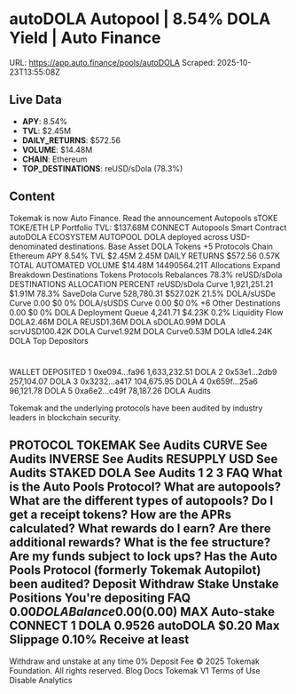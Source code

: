 # autoDOLA Autopool | 8.54% DOLA Yield | Auto Finance

URL: https://app.auto.finance/pools/autoDOLA
Scraped: 2025-10-23T13:55:08Z

## Live Data

- **APY**: 8.54%
- **TVL**: $2.45M
- **DAILY_RETURNS**: $572.56
- **VOLUME**: $14.48M
- **CHAIN**: Ethereum
- **TOP_DESTINATIONS**: reUSD/sDola (78.3%)

## Content

Tokemak is now Auto Finance.
Read the announcement
Autopools
sTOKE
TOKE/ETH
LP
Portfolio
TVL:
$137.68M
CONNECT
Autopools
Smart Contract
autoDOLA
ECOSYSTEM AUTOPOOL
DOLA deployed across USD-denominated destinations.
Base Asset
DOLA
Tokens
+5
Protocols
Chain
Ethereum
APY
8.54%
TVL
$2.45M
2.45M
DAILY RETURNS
$572.56
0.57K
TOTAL AUTOMATED VOLUME
$14.48M
14490564.21T
Allocations
Expand
Breakdown
Destinations
Tokens
Protocols
Rebalances
78.3%
reUSD/sDola
DESTINATIONS
ALLOCATION
PERCENT
reUSD/sDola
Curve
1,921,251.21
$1.91M
78.3%
SaveDola
Curve
528,780.31
$527.02K
21.5%
DOLA/sUSDe
Curve
0.00
$0
0%
DOLA/sUSDS
Curve
0.00
$0
0%
+6
Other Destinations
0.00
$0
0%
DOLA
Deployment Queue
4,241.71
$4.23K
0.2%
Liquidity Flow
DOLA2.46M DOLA
REUSD1.36M DOLA
sDOLA0.99M DOLA
scrvUSD100.42K DOLA
Curve1.92M DOLA
Curve0.53M DOLA
Idle4.24K DOLA
Top Depositors
#
WALLET
DEPOSITED
1
0xe094...fa96
1,633,232.51 DOLA
2
0x53e1...2db9
257,104.07 DOLA
3
0x3232...a417
104,675.95 DOLA
4
0x659f...25a6
96,121.78 DOLA
5
0xa6e2...c49f
78,187.26 DOLA
Audits

Tokemak and the underlying protocols have been audited by industry leaders in blockchain security.

PROTOCOL
TOKEMAK
See Audits
CURVE
See Audits
INVERSE
See Audits
RESUPPLY USD
See Audits
STAKED DOLA
See Audits
1
2
3
FAQ
What is the Auto Pools Protocol?
What are autopools?
What are the different types of autopools?
Do I get a receipt tokens?
How are the APRs calculated?
What rewards do I earn?
Are there additional rewards?
What is the fee structure?
Are my funds subject to lock ups?
Has the Auto Pools Protocol (formerly Tokemak Autopilot) been audited?
Deposit
Withdraw
Stake
Unstake
Positions
You're depositing
FAQ
$0.00
DOLA
Balance 0.00
($0.00)
MAX
Auto-stake
CONNECT
1 DOLA
0.9526 autoDOLA
$0.20
Max Slippage
0.10%
Receive at least
-
Withdraw and unstake at any time
0% Deposit Fee
© 2025 Tokemak Foundation. All rights reserved.
Blog
Docs
Tokemak V1
Terms of Use
Disable Analytics